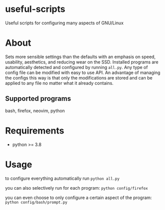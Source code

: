 # useful-scripts

Useful scripts for configuring many aspects of GNU/Linux

# About

Sets more sensible settings than the defaults with an emphasis on speed, usability, aesthetics, and reducing wear on the SSD.
Installed programs are automatically detected and configured by running `all.py`.
Any type of config file can be modified with easy to use API.
An advantage of managing the configs this way is that only the modifications are stored and can be applied to any file no matter what it already contains.

## Supported programs

bash, firefox, neovim, python

# Requirements

- python >= 3.8

# Usage

to configure everything automatically run `python all.py`

you can also selectively run for each program: `python config/firefox`

you can even choose to only configure a certain aspect of the program: `python config/bash/prompt.py`
